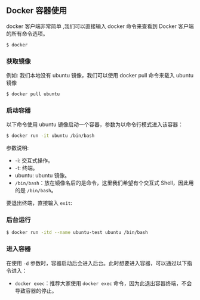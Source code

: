 ## Docker 容器使用

docker 客户端非常简单 ,我们可以直接输入 docker 命令来查看到 Docker 客户端的所有命令选项。

```bash
$ docker
```

### 获取镜像

例如: 我们本地没有 ubuntu 镜像，我们可以使用 docker pull 命令来载入 ubuntu 镜像

```bash
$ docker pull ubuntu
```

### 启动容器

以下命令使用 ubuntu 镜像启动一个容器，参数为以命令行模式进入该容器：

```bash
$ docker run -it ubuntu /bin/bash
```

参数说明:

- -i: 交互式操作。
- -t: 终端。
- ubuntu: ubuntu 镜像。
- `/bin/bash`：放在镜像名后的是命令，这里我们希望有个交互式 Shell，因此用的是 `/bin/bash`。

要退出终端，直接输入 `exit`:

### 后台运行

```bash
$ docker run -itd --name ubuntu-test ubuntu /bin/bash
```

### 进入容器

在使用 `-d` 参数时，容器启动后会进入后台。此时想要进入容器，可以通过以下指令进入：

- `docker exec`：推荐大家使用 `docker exec` 命令，因为此退出容器终端，不会导致容器的停止。

